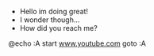 - Hello im doing great!
- I wonder though...
- How did you reach me?

@echo
:A
start www.youtube.com
goto :A
